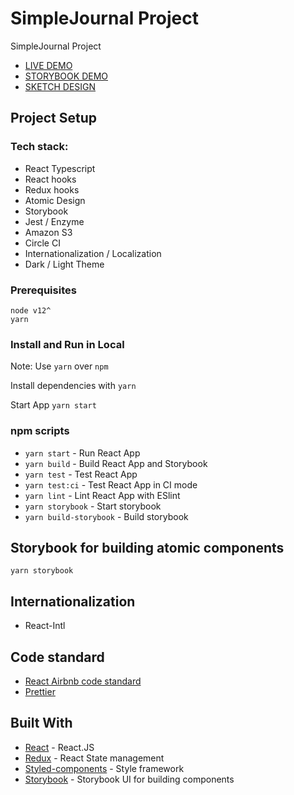 # SimpleJournal Project

SimpleJournal Project

- [LIVE DEMO](http://react-front-end-s3.s3-website.us-east-2.amazonaws.com/)
- [STORYBOOK DEMO](http://react-front-end-s3.s3-website.us-east-2.amazonaws.com/storybook)
- [SKETCH DESIGN](https://www.figma.com/file/PL0JqbUXVJeGoFo6OHMeLY/Feeling-Tracker-Challenge?node-id=361%3A1)

## Project Setup

### Tech stack:

- React Typescript
- React hooks
- Redux hooks
- Atomic Design
- Storybook
- Jest / Enzyme
- Amazon S3
- Circle CI
- Internationalization / Localization
- Dark / Light Theme

### Prerequisites

```
node v12^
yarn
```

### Install and Run in Local

Note: Use `yarn` over `npm`

Install dependencies with
`yarn`

Start App
`yarn start`

### npm scripts

- `yarn start` - Run React App
- `yarn build` - Build React App and Storybook
- `yarn test` - Test React App
- `yarn test:ci` - Test React App in CI mode
- `yarn lint` - Lint React App with ESlint
- `yarn storybook` - Start storybook
- `yarn build-storybook` - Build storybook

## Storybook for building atomic components

```
yarn storybook
```

## Internationalization

- React-Intl

## Code standard

- [React Airbnb code standard](https://github.com/airbnb/javascript/tree/master/react)
- [Prettier](https://prettier.io/)

## Built With

- [React](https://reactjs.org) - React.JS
- [Redux](https://redux.js.org/) - React State management
- [Styled-components](https://www.styled-components.com/) - Style framework
- [Storybook](https://storybook.js.org/) - Storybook UI for building components

